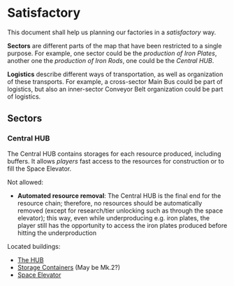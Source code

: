 # Satisfactory

This document shall help us planning our factories in a _satisfactory_ way.

**Sectors** are different parts of the map that have been restricted to a single purpose. For example, one sector could be the _production of Iron Plates_, another one the _production of Iron Rods_, one could be the *Central HUB*.

**Logistics** describe different ways of transportation, as well as organization of these transports. For example, a cross-sector Main Bus could be part of logistics, but also an inner-sector Conveyor Belt organization could be part of logistics.

## Sectors

### Central HUB

The Central HUB contains storages for each resource produced, including buffers. It allows _players_ fast access to the resources for construction or to fill the Space Elevator.

Not allowed:
 - **Automated resource removal**: The Central HUB is the final end for the resource chain; therefore, no resources should be automatically removed (except for research/tier unlocking such as through the space elevator); this way, even while underproducing e.g. iron plates, the player still has the opportunity to access the iron plates produced before hitting the underproduction

Located buildings:
 - [The HUB](https://satisfactory.gamepedia.com/The_HUB)
 - [Storage Containers](https://satisfactory.gamepedia.com/Storage_Container) (May be Mk.2?)
 - [Space Elevator](https://satisfactory.gamepedia.com/Space_Elevator)